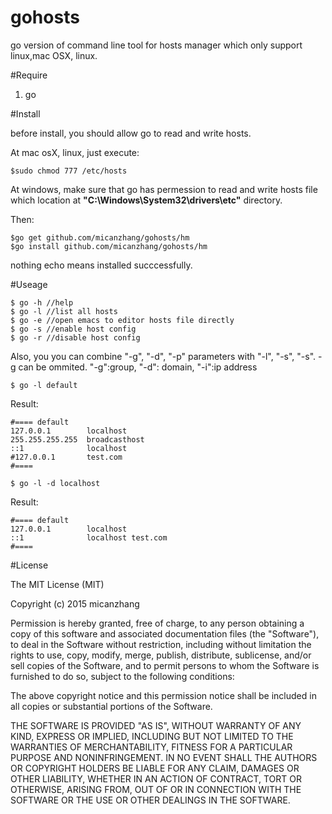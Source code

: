 gohosts
======

go version of command line tool for hosts manager which only support linux,mac OSX, linux.

#Require

1. go  

#Install 

before install, you should allow go to read and write hosts. 

At mac osX, linux, just execute:

    $sudo chmod 777 /etc/hosts

At windows, make sure that go has permession to read and write hosts file which location at **"C:\Windows\System32\drivers\etc"** directory.

Then:

    $go get github.com/micanzhang/gohosts/hm
    $go install github.com/micanzhang/gohosts/hm

nothing echo means installed succcessfully.

#Useage

	$ go -h //help 
	$ go -l //list all hosts 
	$ go -e //open emacs to editor hosts file directly
	$ go -s //enable host config 
	$ go -r //disable host config 

Also, you you can combine "-g", "-d", "-p" parameters with "-l", "-s", "-s". -g can be ommited. "-g":group, "-d": domain, "-i":ip address

	$ go -l default

Result:

	#==== default
	127.0.0.1        localhost
	255.255.255.255  broadcasthost
	::1              localhost
	#127.0.0.1 		 test.com
	#====

	$ go -l -d localhost

Result:

	#==== default
	127.0.0.1        localhost
	::1              localhost test.com
	#====

    
#License

The MIT License (MIT)

Copyright (c) 2015 micanzhang

Permission is hereby granted, free of charge, to any person obtaining a copy
of this software and associated documentation files (the "Software"), to deal
in the Software without restriction, including without limitation the rights
to use, copy, modify, merge, publish, distribute, sublicense, and/or sell
copies of the Software, and to permit persons to whom the Software is
furnished to do so, subject to the following conditions:

The above copyright notice and this permission notice shall be included in all
copies or substantial portions of the Software.

THE SOFTWARE IS PROVIDED "AS IS", WITHOUT WARRANTY OF ANY KIND, EXPRESS OR
IMPLIED, INCLUDING BUT NOT LIMITED TO THE WARRANTIES OF MERCHANTABILITY,
FITNESS FOR A PARTICULAR PURPOSE AND NONINFRINGEMENT. IN NO EVENT SHALL THE
AUTHORS OR COPYRIGHT HOLDERS BE LIABLE FOR ANY CLAIM, DAMAGES OR OTHER
LIABILITY, WHETHER IN AN ACTION OF CONTRACT, TORT OR OTHERWISE, ARISING FROM,
OUT OF OR IN CONNECTION WITH THE SOFTWARE OR THE USE OR OTHER DEALINGS IN THE
SOFTWARE.
